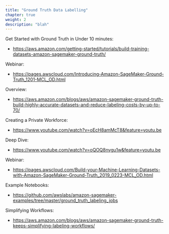 ```yaml
---
title: "Ground Truth Data Labelling"
chapter: true
weight: 2
description: "blah"
---
```


Get Started with Ground Truth in Under 10 minutes:
- https://aws.amazon.com/getting-started/tutorials/build-training-datasets-amazon-sagemaker-ground-truth/ 

Webinar:
- https://pages.awscloud.com/Introducing-Amazon-SageMaker-Ground-Truth_1201-MCL_OD.html 

Overview:
- https://aws.amazon.com/blogs/aws/amazon-sagemaker-ground-truth-build-highly-accurate-datasets-and-reduce-labeling-costs-by-up-to-70/ 

Creating a Private Workforce:
- https://www.youtube.com/watch?v=oEcH8amMcT8&feature=youtu.be 

Deep Dive:
- https://www.youtube.com/watch?v=oQOQ8nvgu1w&feature=youtu.be 

Webinar:
- https://pages.awscloud.com/Build-your-Machine-Learning-Datasets-with-Amazon-SageMaker-Ground-Truth_2019_0223-MCL_OD.html 

Example Notebooks:
- https://github.com/awslabs/amazon-sagemaker-examples/tree/master/ground_truth_labeling_jobs 

Simplifying Workflows:
- https://aws.amazon.com/blogs/aws/amazon-sagemaker-ground-truth-keeps-simplifying-labeling-workflows/ 


